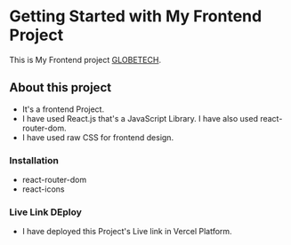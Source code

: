 # Getting Started with My Frontend Project

This is My Frontend project [GLOBETECH](https://globetech-raselcsedev.vercel.app/).

## About this project
  - It's a frontend Project. 
  - I have used React.js that's a JavaScript Library. I have also used react-router-dom. 
  - I have used raw CSS for frontend design.


### Installation
 - react-router-dom
 - react-icons 

### Live Link DEploy
- I have deployed this Project's Live link in Vercel Platform.

